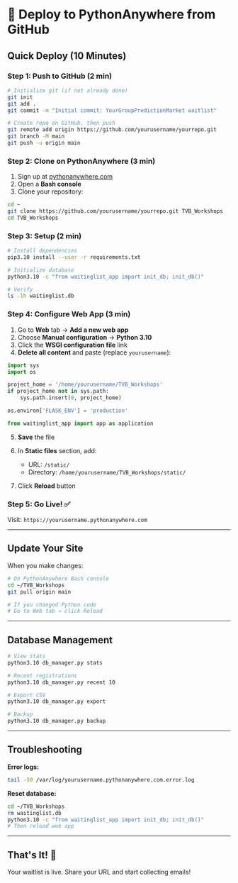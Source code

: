 # 🚀 Deploy to PythonAnywhere from GitHub

## Quick Deploy (10 Minutes)

### Step 1: Push to GitHub (2 min)

```bash
# Initialize git (if not already done)
git init
git add .
git commit -m "Initial commit: YourGroupPredictionMarket waitlist"

# Create repo on GitHub, then push
git remote add origin https://github.com/yourusername/yourrepo.git
git branch -M main
git push -u origin main
```

### Step 2: Clone on PythonAnywhere (3 min)

1. Sign up at [pythonanywhere.com](https://www.pythonanywhere.com)
2. Open a **Bash console**
3. Clone your repository:

```bash
cd ~
git clone https://github.com/yourusername/yourrepo.git TVB_Workshops
cd TVB_Workshops
```

### Step 3: Setup (2 min)

```bash
# Install dependencies
pip3.10 install --user -r requirements.txt

# Initialize database
python3.10 -c "from waitinglist_app import init_db; init_db()"

# Verify
ls -lh waitinglist.db
```

### Step 4: Configure Web App (3 min)

1. Go to **Web** tab → **Add a new web app**
2. Choose **Manual configuration** → **Python 3.10**
3. Click the **WSGI configuration file** link
4. **Delete all content** and paste (replace `yourusername`):

```python
import sys
import os

project_home = '/home/yourusername/TVB_Workshops'
if project_home not in sys.path:
    sys.path.insert(0, project_home)

os.environ['FLASK_ENV'] = 'production'

from waitinglist_app import app as application
```

5. **Save** the file

6. In **Static files** section, add:
   - URL: `/static/`
   - Directory: `/home/yourusername/TVB_Workshops/static/`

7. Click **Reload** button

### Step 5: Go Live! ✅

Visit: `https://yourusername.pythonanywhere.com`

---

## Update Your Site

When you make changes:

```bash
# On PythonAnywhere Bash console
cd ~/TVB_Workshops
git pull origin main

# If you changed Python code
# Go to Web tab → click Reload
```

---

## Database Management

```bash
# View stats
python3.10 db_manager.py stats

# Recent registrations
python3.10 db_manager.py recent 10

# Export CSV
python3.10 db_manager.py export

# Backup
python3.10 db_manager.py backup
```

---

## Troubleshooting

**Error logs:**
```bash
tail -50 /var/log/yourusername.pythonanywhere.com.error.log
```

**Reset database:**
```bash
cd ~/TVB_Workshops
rm waitinglist.db
python3.10 -c "from waitinglist_app import init_db; init_db()"
# Then reload web app
```

---

## That's It! 🎉

Your waitlist is live. Share your URL and start collecting emails!

